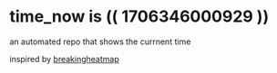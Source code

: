 # time_now is (( 1706346000929 ))

an automated repo that shows the currnent time

inspired by [breakingheatmap](https://github.com/breakingheatmap/breakingheatmap)